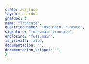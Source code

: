 ```yaml
---
crate: ada_fuse
layout: gnatdoc
gnatdoc: {
name: "Truncate",
qualified_name: "Fuse.Main.Truncate",
signature: "fuse.main.truncate",
enclosing: "fuse.main",
is_private: false,
documentation: "",
documentation_snippet: "",
}
---
```

